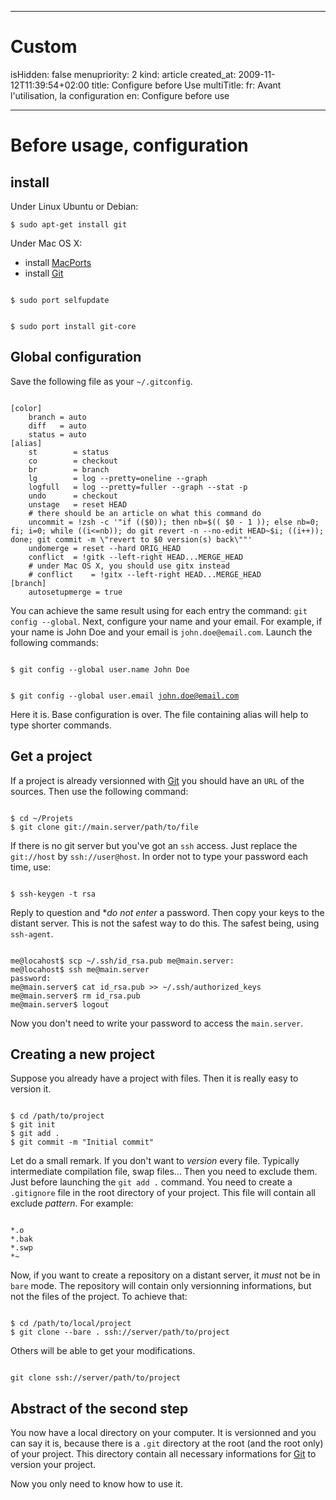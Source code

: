 -----

# Custom 
isHidden:       false
menupriority:   2
kind:           article
created_at:           2009-11-12T11:39:54+02:00
title: Configure before Use
multiTitle: 
    fr: Avant l'utilisation, la configuration
    en: Configure before use

-----

# Before usage, configuration

## install

Under Linux Ubuntu or Debian:


<div><code class="zsh">$ sudo apt-get install git</code></div>

Under Mac OS X:


* install [MacPorts](http://macports.org/install.php)
* install [Git][git]

<div><code class="zsh">
$ sudo port selfupdate

$ sudo port install git-core
</code></div>

## Global configuration

Save the following file as your `~/.gitconfig`.


<div><code class="zsh" file="gitconfig">
[color]
    branch = auto
    diff   = auto
    status = auto
[alias]
    st        = status
    co        = checkout
    br        = branch
    lg        = log --pretty=oneline --graph
    logfull   = log --pretty=fuller --graph --stat -p
    undo      = checkout
    unstage   = reset HEAD
    # there should be an article on what this command do
    uncommit = !zsh -c '"if (($0)); then nb=$(( $0 - 1 )); else nb=0; fi; i=0; while ((i<=nb)); do git revert -n --no-edit HEAD~$i; ((i++)); done; git commit -m \"revert to $0 version(s) back\""'
    undomerge = reset --hard ORIG_HEAD
	conflict  = !gitk --left-right HEAD...MERGE_HEAD
    # under Mac OS X, you should use gitx instead
	# conflict    = !gitx --left-right HEAD...MERGE_HEAD
[branch]
	autosetupmerge = true
</code></div>


You can achieve the same result using for each entry the command: `git config --global`. Next, configure your name and your email. For example, if your name is John Doe and your email is `john.doe@email.com`. Launch the following commands:


<div><code class="zsh">
$ git config --global user.name John Doe

$ git config --global user.email john.doe@email.com
</code></div>


Here it is. Base configuration is over. The file containing alias will help to type shorter commands.


## Get a project


If a project is already versionned with [Git][git] you should have an `URL` of the sources. Then use the following command:


<div><code class="zsh">
$ cd ~/Projets
$ git clone git://main.server/path/to/file
</code></div>


If there is no git server but you've got an `ssh` access. Just replace the `git://host` by `ssh://user@host`. In order not to type your password each time, use:


<div><code class="zsh">
$ ssh-keygen -t rsa
</code></div>


Reply to question and **do not enter* a password. Then copy your keys to the distant server. This is not the safest way to do this. The safest being, using `ssh-agent`.


<div><code class="zsh">
me@locahost$ scp ~/.ssh/id_rsa.pub me@main.server:
me@locahost$ ssh me@main.server
password:
me@main.server$ cat id_rsa.pub >> ~/.ssh/authorized_keys
me@main.server$ rm id_rsa.pub
me@main.server$ logout
</code></div>


Now you don't need to write your password to access the `main.server`.


## Creating a new project


Suppose you already have a project with files. Then it is really easy to version it.


<div><code class="zsh">
$ cd /path/to/project
$ git init
$ git add .
$ git commit -m "Initial commit"
</code></div>


Let do a small remark. If you don't want to *version* every file. Typically intermediate compilation file, swap files... Then you need to exclude them. Just before launching the `git add .` command. You need to create a `.gitignore` file in the root directory of your project. This file will contain all exclude *pattern*. For example:


<div><code class="zsh">
*.o
*.bak
*.swp
*~
</code></div>


Now, if you want to create a repository on a distant server, it *must* not be in `bare` mode. The repository will contain only versionning informations, but not the files of the project. To achieve that:


<div><code class="zsh">
$ cd /path/to/local/project
$ git clone --bare . ssh://server/path/to/project
</code></div>


Others will be able to get your modifications.


<div><code class="zsh">
git clone ssh://server/path/to/project
</code></div>

## Abstract of the second step


You now have a local directory on your computer. It is versionned and you can say it is, because there is a `.git` directory at the root (and the root only) of your project. This directory contain all necessary informations for [Git][git] to version your project.



Now you only need to know how to use it.


[git]: http://git-scm.org "Git"
